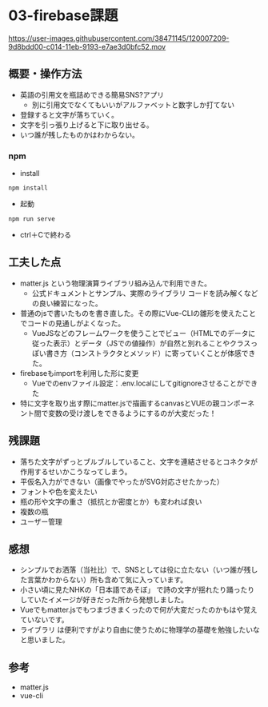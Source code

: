 
# 03-firebase課題

https://user-images.githubusercontent.com/38471145/120007209-9d8bdd00-c014-11eb-9193-e7ae3d0bfc52.mov


## 概要・操作方法
 - 英語の引用文を瓶詰めできる簡易SNS?アプリ
     - 別に引用文でなくてもいいがアルファベットと数字しか打てない
 - 登録すると文字が落ちていく。
 - 文字を引っ張り上げると下に取り出せる。
 - いつ誰が残したものかはわからない。
### npm
- install
```
npm install
```
- 起動
```
npm run serve
```
-  ctrl＋Cで終わる
## 工夫した点
 - matter.js という物理演算ライブラリ組み込んで利用できた。
   - 公式ドキュメントとサンプル、実際のライブラリ コードを読み解くなどの良い練習になった。
 - 普通のjsで書いたものを書き直した。その際にVue-CLIの雛形を使えたことでコードの見通しがよくなった。
    - VueJSなどのフレームワークを使うことでビュー（HTMLでのデータに従った表示）とデータ（JSでの値操作）が自然と別れることやクラスっぽい書き方（コンストラクタとメソッド）に寄っていくことが体感できた。
 - firebaseもimportを利用した形に変更
     - Vueでのenvファイル設定：.env.localにしてgitignoreさせることができた 
 - 特に文字を取り出す際にmatter.jsで描画するcanvasとVUEの親コンポーネント間で変数の受け渡しをできるようにするのが大変だった！  
## 残課題
 - 落ちた文字がずっとブルブルしていること、文字を連結させるとコネクタが作用するせいかこうなってしまう。
 - 平仮名入力ができない（画像でやったがSVG対応させたかった）
 - フォントや色を変えたい
 - 瓶の形や文字の重さ（抵抗とか密度とか）も変われば良い 
 - 複数の瓶
 - ユーザー管理  
## 感想
 - シンプルでお洒落（当社比）で、SNSとしては役に立たない（いつ誰が残した言葉かわからない）所も含めて気に入っています。
 - 小さい頃に見たNHKの「日本語であそぼ」 で詩の文字が揺れたり踊ったりしていたイメージが好きだった所から発想しました。
 - Vueでもmatter.jsでもつまづきまくったので何が大変だったのかもはや覚えていないです。
 - ライブラリ は便利ですがより自由に使うために物理学の基礎を勉強したいなと思いました。 
## 参考
- matter.js
- vue-cli

